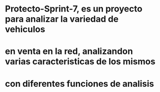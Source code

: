 # Protecto-Sprint-7, es un proyecto para analizar la variedad de vehiculos
# en venta en la red, analizandon varias caracteristicas de los mismos
# con diferentes funciones de analisis